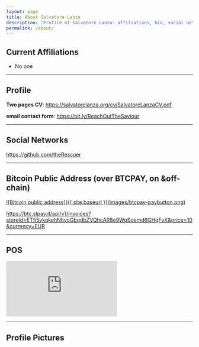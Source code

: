 ```yaml
---
layout: page
title: About Salvatore Lanza
description: "Profile of Salvatore Lanza: affiliations, bio, social networks, photos, public bitcoin address"
permalink: /about/
---
```


## Current Affiliations

*  No one

---

## Profile

**Two pages CV**: <https://salvatorelanza.org/cv/SalvatoreLanzaCV.pdf>

**email contact form**: <https://bit.ly/ReachOutTheSaviour>

---

## Social Networks

<https://github.com/theRescuer>  
<!--- https://ssrn.com/author= -->  
<!--- https://medium.com/@ -->  
<!--- https://twitter.com/ -->  
<!--- https://speakerdeck.com/ -->  
<!-- https://www.reddit.com/user/ -->  
<!--- https://www.slideshare.net/ -->  
<!--- https://facebook.com/ -->  
<!--- https://www.linkedin.com/in/ -->  
<!--- https://youtube.com/c/ -->
<!--- https://scholar.google.com/citations?user= -->

---

## Bitcoin Public Address (over BTCPAY, on &off-chain)

[![Bitcoin public address]({{ site.baseurl }}/images/btcpay-paybutton.png)](https://btc.slpay.it/api/v1/invoices?storeId=ETfi5ykqkehNhyoGbqdbZVQhcAR8e9WqSoemd6GHqFvX&price=10&currency=EUR)

<https://btc.slpay.it/api/v1/invoices?storeId=ETfi5ykqkehNhyoGbqdbZVQhcAR8e9WqSoemd6GHqFvX&price=10&currency=EUR>

---

## POS
<iframe src='https://btc.slpay.it/apps/3ej3DcKX5RhQagfgx2AjpHM9UEiy/pos' style='max-width: 100%; border: 0;'></iframe>

---

## Profile Pictures

<!--- ![Salvatore Lanza]({{ site.baseurl }}/images/201809AmetranoProfileRectangular.jpg) --> 
<!--- [above picture (1200 x 720)]({{ site.baseurl }}/images/201809AmetranoProfileRectangular.jpg) -->   

<!--- [headshot (338 x 338)]({{ site.baseurl }}/images/201809AmetranoProfile.jpg) --> 

<!--- [alternate HD headshot (1217 x 1533)]({{ site.baseurl }}/images/201710AmetranoProfile.jpg) --> 

